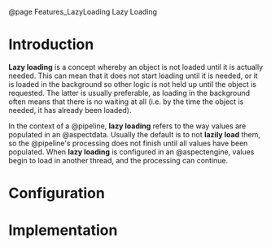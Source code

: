@page Features_LazyLoading Lazy Loading

# Introduction

**Lazy loading** is a concept whereby an object is not loaded until it is actually needed. This can mean that it
does not start loading until it is needed, or it is loaded in the background so other logic is not held
up until the object is requested. The latter is  usually preferable, as loading in the background often means 
that there is no waiting at all (i.e. by the time the object is needed, it has already been loaded).

In the context of a @pipeline, **lazy loading** refers to the way values are populated in an @aspectdata. Usually
the default is to not **lazily load** them, so the @pipeline's processing does not finish until all values
have been populated. When **lazy loading** is configured in an @aspectengine, values begin to load in another
thread, and the processing can continue.


# Configuration


# Implementation